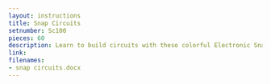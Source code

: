 ```yaml
---
layout: instructions
title: Snap Circuits
setnumber: Sc100
pieces: 60
description: Learn to build circuits with these colorful Electronic Snap Circuits. Each one features more than 30 parts that easily snap together.
link:
filenames:
- snap circuits.docx
---
```


